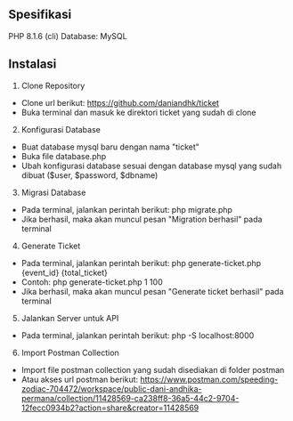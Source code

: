 ## Spesifikasi
PHP 8.1.6 (cli)
Database: MySQL

## Instalasi
1. Clone Repository
- Clone url berikut: https://github.com/daniandhk/ticket
- Buka terminal dan masuk ke direktori ticket yang sudah di clone

2. Konfigurasi Database
- Buat database mysql baru dengan nama "ticket"
- Buka file database.php
- Ubah konfigurasi database sesuai dengan database mysql yang sudah dibuat ($user, $password, $dbname)

3. Migrasi Database
- Pada terminal, jalankan perintah berikut: php migrate.php
- Jika berhasil, maka akan muncul pesan "Migration berhasil" pada terminal

4.  Generate Ticket
- Pada terminal, jalankan perintah berikut: php generate-ticket.php {event_id} {total_ticket}
- Contoh: php generate-ticket.php 1 100
- Jika berhasil, maka akan muncul pesan "Generate ticket berhasil" pada terminal

5. Jalankan Server untuk API
- Pada terminal, jalankan perintah berikut: php -S localhost:8000

6. Import Postman Collection
- Import file postman collection yang sudah disediakan di folder postman
- Atau akses url postman berikut: https://www.postman.com/speeding-zodiac-704472/workspace/public-dani-andhika-permana/collection/11428569-ca238ff8-36a5-44c2-9704-12fecc0934b2?action=share&creator=11428569

